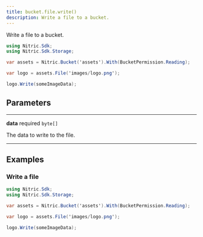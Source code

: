 ```yaml
---
title: bucket.file.write()
description: Write a file to a bucket.
---
```


Write a file to a bucket.

```C#
using Nitric.Sdk;
using Nitric.Sdk.Storage;

var assets = Nitric.Bucket('assets').With(BucketPermission.Reading);

var logo = assets.File('images/logo.png');

logo.Write(someImageData);
```

## Parameters

---

**data** required `byte[]`

The data to write to the file.

---

## Examples

### Write a file

```C#
using Nitric.Sdk;
using Nitric.Sdk.Storage;

var assets = Nitric.Bucket('assets').With(BucketPermission.Reading);

var logo = assets.File('images/logo.png');

logo.Write(someImageData);
```
